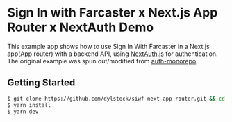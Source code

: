 # Sign In with Farcaster x Next.js App Router x NextAuth Demo

This example app shows how to use Sign In With Farcaster in a Next.js app(App router) with a backend API, using [NextAuth.js](https://next-auth.js.org/) for authentication. The original example was spun out/modified from [auth-monorepo](https://github.com/farcasterxyz/auth-monorepo/tree/main/examples/with-next-auth).

## Getting Started

```sh
$ git clone https://github.com/dylsteck/siwf-next-app-router.git && cd siwf-next-app-router
$ yarn install
$ yarn dev
```
